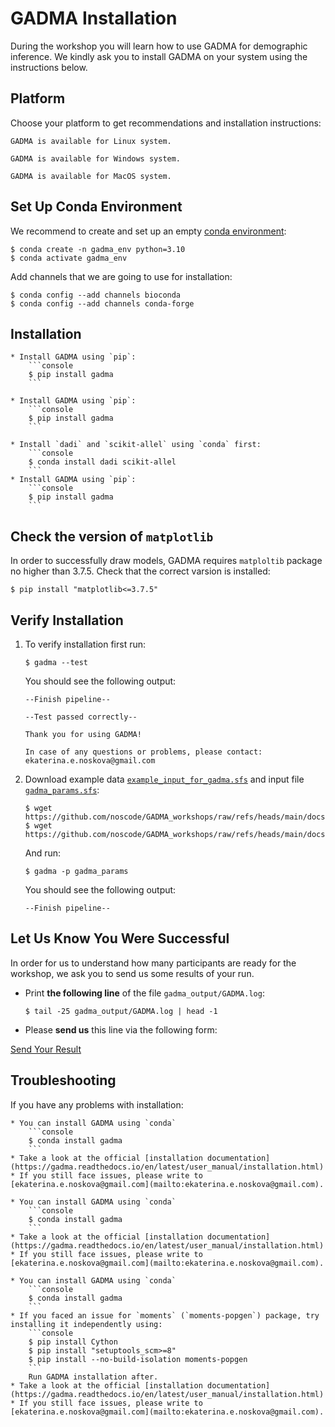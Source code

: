 # GADMA Installation

During the workshop you will learn how to use GADMA for demographic inference.
We kindly ask you to install GADMA on your system using the instructions below.

## Platform

Choose your platform to get recommendations and installation instructions:

```{tab} Linux
GADMA is available for Linux system.
```

```{tab} Windows
GADMA is available for Windows system.
```

```{tab} MacOS
GADMA is available for MacOS system.
```

## Set Up Conda Environment

We recommend to create and set up an empty [conda environment](https://conda.io/projects/conda/en/latest/user-guide/tasks/manage-environments.html#):
```console
$ conda create -n gadma_env python=3.10
$ conda activate gadma_env
```

Add channels that we are going to use for installation:
```console
$ conda config --add channels bioconda
$ conda config --add channels conda-forge
```

## Installation

````{tab} Linux
* Install GADMA using `pip`:
    ```console
    $ pip install gadma
    ```
````

````{tab} Windows
* Install GADMA using `pip`:
    ```console
    $ pip install gadma
    ```
````

````{tab} MacOS
* Install `dadi` and `scikit-allel` using `conda` first:
    ```console
    $ conda install dadi scikit-allel
    ```
* Install GADMA using `pip`:
    ```console
    $ pip install gadma
    ```
````

## Check the version of `matplotlib`

In order to successfully draw models, GADMA requires `matploltib` package no higher than 3.7.5. Check that the correct varsion is installed:
```console
$ pip install "matplotlib<=3.7.5"
```

## Verify Installation

1. To verify installation first run:
    ```console
    $ gadma --test
    ```
    You should see the following output:
    ```text
    --Finish pipeline--

    --Test passed correctly--

    Thank you for using GADMA!

    In case of any questions or problems, please contact: ekaterina.e.noskova@gmail.com
    ```
    
2. Download example data [`example_input_for_gadma.sfs`](https://github.com/noscode/GADMA_workshops/raw/refs/heads/main/docs/source/2024_18_11/files/example_input_for_gadma.sfs) and input file [`gadma_params.sfs`](https://github.com/noscode/GADMA_workshops/raw/refs/heads/main/docs/source/2024_18_11/files/gadma_params):

    ``` console
    $ wget https://github.com/noscode/GADMA_workshops/raw/refs/heads/main/docs/source/2024_18_11/files/example_input_for_gadma.sfs
    $ wget https://github.com/noscode/GADMA_workshops/raw/refs/heads/main/docs/source/2024_18_11/files/gadma_params
    ```
    And run:
    ```console
    $ gadma -p gadma_params
    ```
    You should see the following output:
    ```text
    --Finish pipeline--
    ```

## Let Us Know You Were Successful
In order for us to understand how many participants are ready for the workshop, we ask you to send us some results of your run.

* Print **the following line** of the file `gadma_output/GADMA.log`:
    ```console
    $ tail -25 gadma_output/GADMA.log | head -1
    ```
* Please **send us** this line via the following form:

<a class="btn btn-outline-primary btn-lg" href="https://forms.gle/1yusPuZqkWTJELNg8" role="button">Send Your Result</a>


## Troubleshooting

If you have any problems with installation:

````{tab} Linux
* You can install GADMA using `conda`
    ```console
    $ conda install gadma
    ```
* Take a look at the official [installation documentation](https://gadma.readthedocs.io/en/latest/user_manual/installation.html)
* If you still face issues, please write to [ekaterina.e.noskova@gmail.com](mailto:ekaterina.e.noskova@gmail.com).
````

````{tab} Windows
* You can install GADMA using `conda`
    ```console
    $ conda install gadma
    ```
* Take a look at the official [installation documentation](https://gadma.readthedocs.io/en/latest/user_manual/installation.html)
* If you still face issues, please write to [ekaterina.e.noskova@gmail.com](mailto:ekaterina.e.noskova@gmail.com).
````

````{tab} MacOS
* You can install GADMA using `conda`
    ```console
    $ conda install gadma
    ```
* If you faced an issue for `moments` (`moments-popgen`) package, try installing it independently using:
    ```console
    $ pip install Cython
    $ pip install "setuptools_scm>=8"
    $ pip install --no-build-isolation moments-popgen
    ```
    Run GADMA installation after.
* Take a look at the official [installation documentation](https://gadma.readthedocs.io/en/latest/user_manual/installation.html)
* If you still face issues, please write to [ekaterina.e.noskova@gmail.com](mailto:ekaterina.e.noskova@gmail.com).
````
